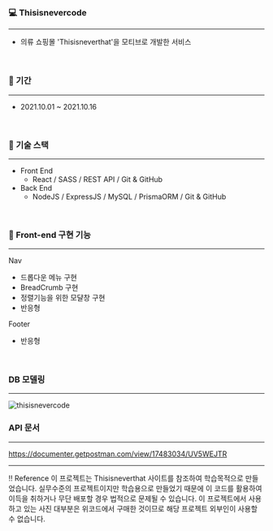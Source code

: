 ### 💻 Thisisnevercode
---
- 의류 쇼핑몰 'Thisisneverthat'을 모티브로 개발한 서비스
<br>

### 📆 기간
---
- 2021.10.01 ~ 2021.10.16
<br>

### 📗 기술 스택
---
- Front End
    - React / SASS / REST API / Git & GitHub
- Back End
    - NodeJS / ExpressJS / MySQL / PrismaORM / Git & GitHub
<br>

### 🌈 Front-end 구현 기능
---

Nav
- 드롭다운 메뉴 구현
- BreadCrumb 구현
- 정렬기능을 위한 모댤창 구현
- 반응형

Footer
- 반응형
<br>

### DB 모델링
---
![thisisnevercode](https://user-images.githubusercontent.com/81890292/137630227-ce64a667-bb65-4a43-8b04-dba5f07a4f87.png)
<br>

### API 문서
---
https://documenter.getpostman.com/view/17483034/UV5WEJTR
<br>

---

‼️ Reference
이 프로젝트는 Thisisneverthat 사이트를 참조하여 학습목적으로 만들었습니다.
실무수준의 프로젝트이지만 학습용으로 만들었기 때문에 이 코드를 활용하여 이득을 취하거나 무단 배포할 경우 법적으로 문제될 수 있습니다.
이 프로젝트에서 사용하고 있는 사진 대부분은 위코드에서 구매한 것이므로 해당 프로젝트 외부인이 사용할 수 없습니다.
